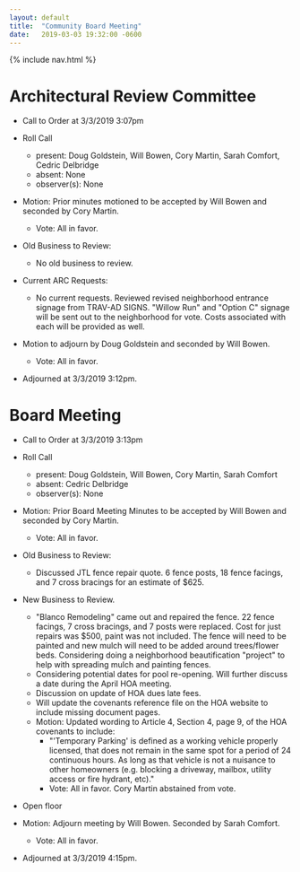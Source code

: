 ```yaml
---
layout: default
title:  "Community Board Meeting"
date:   2019-03-03 19:32:00 -0600
---
```


{% include nav.html %}

# Architectural Review Committee

- Call to Order at 3/3/2019 3:07pm
- Roll Call
    - present: Doug Goldstein, Will Bowen, Cory Martin, Sarah Comfort, Cedric Delbridge
    - absent: None 
    - observer(s): None
- Motion: Prior minutes motioned to be accepted by Will Bowen and seconded by Cory Martin.
  - Vote: All in favor.

- Old Business to Review:
  - No old business to review.

- Current ARC Requests:
  - No current requests. Reviewed revised neighborhood entrance signage from TRAV-AD SIGNS. "Willow Run" and "Option C" signage will be
    sent out to the neighborhood for vote. Costs associated with each will be provided as well.

- Motion to adjourn by Doug Goldstein and seconded by Will Bowen.
  - Vote: All in favor.
- Adjourned at 3/3/2019 3:12pm.

# Board Meeting

- Call to Order at 3/3/2019 3:13pm
- Roll Call
    - present: Doug Goldstein, Will Bowen, Cory Martin, Sarah Comfort
    - absent: Cedric Delbridge
    - observer(s): None

- Motion: Prior Board Meeting Minutes to be accepted by Will Bowen and seconded by Cory Martin.
  - Vote: All in favor.

- Old Business to Review:
  - Discussed JTL fence repair quote. 6 fence posts, 18 fence facings, and 7 cross bracings for an estimate of $625.  

- New Business to Review.
  - "Blanco Remodeling" came out and repaired the fence. 22 fence facings, 7 cross bracings, and 7 posts were replaced. Cost for just repairs was
    $500, paint was not included. The fence will need to be painted and new mulch will need to be added around trees/flower beds. Considering doing
    a neighborhood beautification "project" to help with spreading mulch and painting fences.
  - Considering potential dates for pool re-opening. Will further discuss a date during the April HOA meeting.
  - Discussion on update of HOA dues late fees.
  - Will update the covenants reference file on the HOA website to include missing document pages.
  - Motion: Updated wording to Article 4, Section 4, page 9, of the HOA covenants to include:
    - "'Temporary Parking' is defined as a working vehicle properly licensed, that does not remain in the same spot for a period of 24 continuous hours. As
      long as that vehicle is not a nuisance to other homeowners (e.g. blocking a driveway, mailbox, utility access or fire hydrant, etc)."
    - Vote: All in favor. Cory Martin abstained from vote.

- Open floor
- Motion: Adjourn meeting by Will Bowen. Seconded by Sarah Comfort. 
  - Vote: All in favor.
- Adjourned at 3/3/2019 4:15pm.
